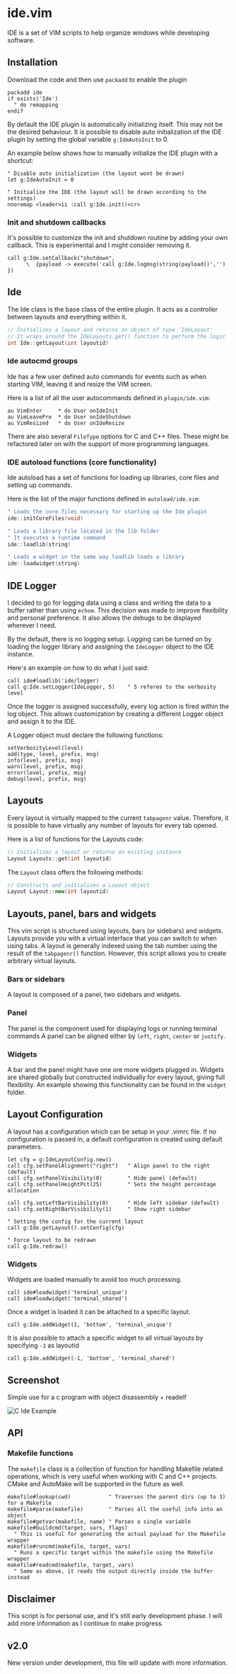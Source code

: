 # ide.vim

IDE is a set of VIM scripts to help organize windows while developing software.

## Installation

Download the code and then use `packadd` to enable the plugin

```vim
packadd ide
if exists('Ide')
  " do remapping
endif
```

By default the IDE plugin is automatically initializing itself. This may not be the desired behaviour. It is possible to disable auto initialization of the IDE plugin by setting the global variable `g:IdeAutoInit` to 0.

An example below shows how to manually initialize the IDE plugin with a shortcut:

```vim
" Disable auto initialization (the layout wont be drawn)
let g:IdeAutoInit = 0

" Initialize the IDE (the layout will be drawn according to the settings)
nnoremap <leader>ii :call g:Ide.init()<cr>
```

### Init and shutdown callbacks

It's possible to customize the init and shutdown routine by adding your own callback. This is experimental and I might consider removing it.

```vim
call g:Ide.setCallback("shutdown",
      \  {payload -> execute('call g:Ide.logmsg(string(payload))','') })
```

## Ide

The Ide class is the base class of the entire plugin. It acts as a controller between layouts and everything within it.

```c++
// Initializes a layout and returns an object of type 'IdeLayout'
// It wraps around the IdeLayouts.get() function to perform the logic
int Ide::getLayout(int layoutid)
```

### Ide autocmd groups

Ide has a few user defined auto commands for events such as when starting VIM, leaving it and resize the VIM screen.

Here is a list of all the user autocommands defined in `plugin/ide.vim`:

```vim
au VimEnter     * do User onIdeInit
au VimLeavePre  * do User onIdeShutdown
au VimResized   * do User onIdeResize
```

There are also several `FileType` options for C and C++ files. These might be refactored later on with the support of more programming languages.

### IDE autoload functions (core functionality)

Ide autoload has a set of functions for loading up libraries, core files and setting up commands.

Here is the list of the major functions defined in `autoload/ide.vim`:

```c++
" Loads the core files necessary for starting up the Ide plugin
ide::initCoreFiles(void)

" Loads a library file located in the lib folder
" It executes a runtime command
ide::loadlib(string)

" Loads a widget in the same way loadlib loads a library
ide::loadwidget(string)
```

## IDE Logger

I decided to go for logging data using a class and writing the data to a buffer rather than using `echom`. This decision was made to improve flexibility and personal preference. It also allows the debugs to be displayed wherever I need.

By the default, there is no logging setup. Logging can be turned on by loading the logger library and assigning the `IdeLogger` object to the IDE instance.

Here's an example on how to do what I just said:
```vim
call ide#loadlib('ide/logger)
call g:Ide.setLogger(IdeLogger, 5)    " 5 referes to the verbosity level
```

Once the logger is assigned successfully, every log action is fired within the log object. This allows customization by creating a different Logger object and assign it to the IDE.

A Logger object must declare the following functions:

```vim
setVerbosityLevel(level)
add(type, level, prefix, msg)
info(level, prefix, msg)
warn(level, prefix, msg)
error(level, prefix, msg)
debug(level, prefix, msg)
```

## Layouts

Every layout is virtually mapped to the current `tabpagenr` value. Therefore, it is possible to have virtually any number of layouts for every tab opened.

Here is a list of functions for the Layouts code:

```c++
// Initializes a layout or returns an existing instance
Layout Layouts::get(int layoutid)
```

The `Layout` class offers the following methods:

```c++
// Constructs and initializes a Layout object
Layout Layout::new(int layoutid)
```

## Layouts, panel, bars and widgets

This vim script is structured using layouts, bars (or sidebars) and widgets.
Layouts provide you with a virtual interface that you can switch to when using
tabs. A layout is generally indexed using the tab number using the result of
the `tabpagenr()` function. However, this script allows you to create arbitrary
virtual layouts.

### Bars or sidebars
A layout is composed of a panel, two sidebars and widgets.

### Panel
The panel is the component used for displaying logs or running terminal commands
A panel can be aligned either by `left`, `right`, `center` or `justify`.

### Widgets
A bar and the panel might have one ore more widgets plugged in. 
Widgets are shared globally but constructed individually 
for every layout, giving full flexibility.
An example showing this functionality can be found in the `widget` folder.

## Layout Configuration

A layout has a configuration which can be setup in your .vimrc file.
If no configuration is passed in, a default configuration is created using
default parameters.

```vim
let cfg = g:IdeLayoutConfig.new()
call cfg.setPanelAlignment("right")   " Align panel to the right (default)
call cfg.setPanelVisibility(0)        " Hide panel (default)
call cfg.setPanelHeightPct(25)        " Sets the height percentage allocation

call cfg.setLeftBarVisibility(0)      " Hide left sidebar (default)
call cfg.setRightBarVisibility(1)     " Show right sidebar

" Setting the config for the current layout
call g:Ide.getLayout().setConfig(cfg)

" Force layout to be redrawn
call g:Ide.redraw()
```

### Widgets
Widgets are loaded manually to avoid too much processing.

```vim
call ide#loadwidget('terminal_unique')
call ide#loadwidget('terminal_shared')
```

Once a widget is loaded it can be attached to a specific layout.

```vim
call g:Ide.addWidget(1, 'bottom', 'terminal_unique')
```

It is also possible to attach a specific widget to all virtual layouts by
specifying `-1` as layoutid

```vim
call g:Ide.addWidget(-1, 'bottom', 'terminal_shared')
```

## Screenshot

Simple use for a c program with object disassembly + readelf

![C Ide Example](/screenshot/c.png)

## API

### Makefile functions

The `makefile` class is a collection of function for handling Makefile related operations, which is very useful when working with C and C++ projects. CMake and AutoMake will be supported in the future as well.

```vim
makefile#lookup(cwd)            " Traverses the parent dirs (up to 3) for a Makefile
makefile#parse(makefile)        " Parses all the useful info into an object
makefile#getvar(makefile, name) " Parses a single variable
makefile#buildcmd(target, vars, flags)
  " This is useful for generating the actual payload for the Makefile wrapper
makefile#runcmd(makefile, target, vars)
  " Runs a specific target within the makefile using the Makefile wrapper
makefile#readcmd(makefile, target, vars)
  " Same as above, it reads the output directly inside the buffer instead
```

## Disclaimer
This script is for personal use, and it's still early development phase. I will
add more information as I continue to make progress.

## v2.0
New version under development, this file will update with more information.
